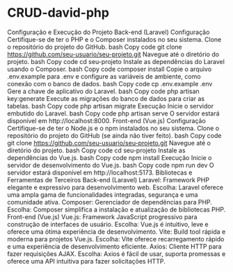 # CRUD-david-php

Configuração e Execução do Projeto
Back-end (Laravel)
Configuração
Certifique-se de ter o PHP e o Composer instalados no seu sistema.
Clone o repositório do projeto do GitHub.
bash
Copy code
git clone https://github.com/seu-usuario/seu-projeto.git
Navegue até o diretório do projeto.
bash
Copy code
cd seu-projeto
Instale as dependências do Laravel usando o Composer.
bash
Copy code
composer install
Copie o arquivo .env.example para .env e configure as variáveis de ambiente, como conexão com o banco de dados.
bash
Copy code
cp .env.example .env
Gere a chave de aplicativo do Laravel.
bash
Copy code
php artisan key:generate
Execute as migrações do banco de dados para criar as tabelas.
bash
Copy code
php artisan migrate
Execução
Inicie o servidor embutido do Laravel.
bash
Copy code
php artisan serve
O servidor estará disponível em http://localhost:8000.
Front-end (Vue.js)
Configuração
Certifique-se de ter o Node.js e o npm instalados no seu sistema.
Clone o repositório do projeto do GitHub (se ainda não tiver feito).
bash
Copy code
git clone https://github.com/seu-usuario/seu-projeto.git
Navegue até o diretório do projeto.
bash
Copy code
cd seu-projeto
Instale as dependências do Vue.js.
bash
Copy code
npm install
Execução
Inicie o servidor de desenvolvimento do Vue.js.
bash
Copy code
npm run dev
O servidor estará disponível em http://localhost:5173.
Bibliotecas e Ferramentas de Terceiros
Back-end (Laravel)
Laravel: Framework PHP elegante e expressivo para desenvolvimento web.
Escolha: Laravel oferece uma ampla gama de funcionalidades integradas, segurança e uma comunidade ativa.
Composer: Gerenciador de dependências para PHP.
Escolha: Composer simplifica a instalação e atualização de bibliotecas PHP.
Front-end (Vue.js)
Vue.js: Framework JavaScript progressivo para construção de interfaces de usuário.
Escolha: Vue.js é intuitivo, leve e oferece uma ótima experiência de desenvolvimento.
Vite: Build tool rápida e moderna para projetos Vue.js.
Escolha: Vite oferece recarregamento rápido e uma experiência de desenvolvimento eficiente.
Axios: Cliente HTTP para fazer requisições AJAX.
Escolha: Axios é fácil de usar, suporta promessas e oferece uma API intuitiva para fazer solicitações HTTP.
